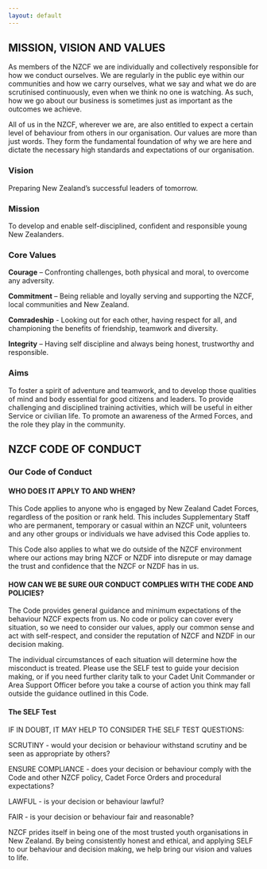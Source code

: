 ```yaml
---
layout: default
---
```


## MISSION, VISION AND VALUES

As members of the NZCF we are individually and collectively responsible for how we conduct ourselves. We are regularly in the public eye within our communities and how we carry ourselves, what we say and what we do are scrutinised continuously, even when we think no one is watching. As such, how we go about our business is sometimes just as important as the outcomes we achieve.

All of us in the NZCF, wherever we are, are also entitled to expect a certain level of behaviour from others in our organisation. Our values are more than just words. They form the fundamental foundation of why we are here and dictate the necessary high standards and expectations of our organisation.

### Vision

Preparing New Zealand’s successful leaders of tomorrow.

### Mission

To develop and enable self-disciplined, confident and responsible young New Zealanders.

### Core Values

**Courage** – Confronting challenges, both physical and moral, to overcome any adversity.

**Commitment** – Being reliable and loyally serving and supporting the NZCF, local communities and New Zealand.

**Comradeship** - Looking out for each other, having respect for all, and championing the benefits of friendship, teamwork and diversity.

**Integrity** – Having self discipline and always being honest, trustworthy and responsible.

### Aims

To foster a spirit of adventure and teamwork, and to develop those qualities of mind and body essential for good citizens and leaders.
To provide challenging and disciplined training activities, which will be useful in either Service or civilian life.
To promote an awareness of the Armed Forces, and the role they play in the community.

## NZCF CODE OF CONDUCT

### Our Code of Conduct

<!-- (NZCF Code of conduct powerpoint document here) -->

#### WHO DOES IT APPLY TO AND WHEN?

This Code applies to anyone who is engaged by New Zealand Cadet Forces, regardless of the position or rank held. This includes Supplementary Staff who are permanent, temporary or casual within an NZCF unit, volunteers and any other groups or individuals we have advised this Code applies to.

This Code also applies to what we do outside of the NZCF environment where our actions may bring NZCF or NZDF into disrepute or may damage the trust and confidence that the NZCF or NZDF has in us.

#### HOW CAN WE BE SURE OUR CONDUCT COMPLIES WITH THE CODE AND POLICIES?

The Code provides general guidance and minimum expectations of the behaviour NZCF expects from us. No code or policy can cover every situation, so we need to consider our values, apply our common sense and act with self-respect, and consider the reputation of NZCF and NZDF in our decision making.

The individual circumstances of each situation will determine how the misconduct is treated. Please use the SELF test to guide your decision making, or if you need further clarity talk to your Cadet Unit Commander or Area Support Officer before you take a course of action you think may fall outside the guidance outlined in this Code.

#### The SELF Test

IF IN DOUBT, IT MAY HELP TO CONSIDER THE SELF TEST QUESTIONS:

SCRUTINY - would your decision or behaviour withstand scrutiny and be seen as appropriate by others?

ENSURE COMPLIANCE - does your decision or behaviour comply with the Code and other NZCF policy, Cadet Force Orders and procedural expectations?

LAWFUL - is your decision or behaviour lawful?

FAIR - is your decision or behaviour fair and reasonable?

NZCF prides itself in being one of the most trusted youth organisations in New Zealand. By being consistently honest and ethical, and applying SELF to our behaviour and decision making, we help bring our vision and values to life.

